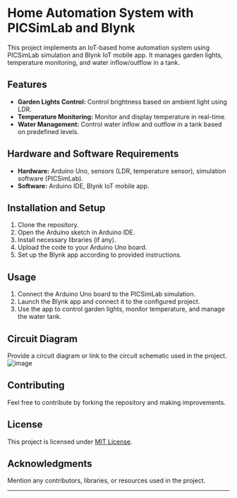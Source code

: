 

# Home Automation System with PICSimLab and Blynk

This project implements an IoT-based home automation system using PICSimLab simulation and Blynk IoT mobile app. It manages garden lights, temperature monitoring, and water inflow/outflow in a tank.

## Features

- **Garden Lights Control:** Control brightness based on ambient light using LDR.
- **Temperature Monitoring:** Monitor and display temperature in real-time.
- **Water Management:** Control water inflow and outflow in a tank based on predefined levels.

## Hardware and Software Requirements

- **Hardware:** Arduino Uno, sensors (LDR, temperature sensor), simulation software (PICSimLab).
- **Software:** Arduino IDE, Blynk IoT mobile app.

## Installation and Setup

1. Clone the repository.
2. Open the Arduino sketch in Arduino IDE.
3. Install necessary libraries (if any).
4. Upload the code to your Arduino Uno board.
5. Set up the Blynk app according to provided instructions.

## Usage

1. Connect the Arduino Uno board to the PICSimLab simulation.
2. Launch the Blynk app and connect it to the configured project.
3. Use the app to control garden lights, monitor temperature, and manage the water tank.

## Circuit Diagram

Provide a circuit diagram or link to the circuit schematic used in the project.
![image](https://github.com/Tiru373/home-automation-uing-blynk/assets/147503242/90244e62-9e53-4696-afd5-3c341ae3e3d9)

## Contributing

Feel free to contribute by forking the repository and making improvements.

## License

This project is licensed under [MIT License](link-to-license).

## Acknowledgments

Mention any contributors, libraries, or resources used in the project.

---

